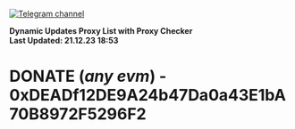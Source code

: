 [![Telegram channel](https://img.shields.io/endpoint?url=https://runkit.io/damiankrawczyk/telegram-badge/branches/master?url=https://t.me/n4z4v0d)](https://t.me/n4z4v0d) 

**Dynamic Updates Proxy List with Proxy Checker**  
**Last Updated: 21.12.23 18:53**

# DONATE (_any evm_) - 0xDEADf12DE9A24b47Da0a43E1bA70B8972F5296F2

